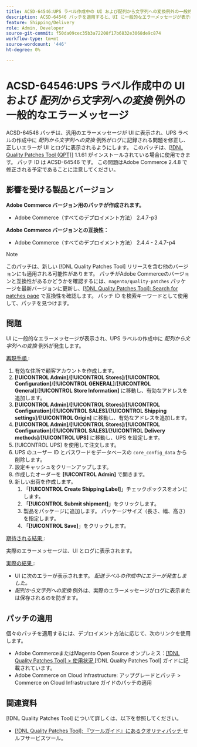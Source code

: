 ```yaml
---
title: ACSD-64546:UPS ラベル作成中の UI および配列から文字列への変換例外の一般的なエラーメッセージ
description: ACSD-64546 パッチを適用すると、UI に一般的なエラーメッセージが表示され、UPS ラベルの作成中に文字列変換例外の配列がログに記録されるAdobe Commerceの問題が修正されます。 パッチを適用すると、UI とログに正しいエラーが表示されるようになります。
feature: Shipping/Delivery
role: Admin, Developer
source-git-commit: f50da09cec35b3a72208f17b6832e3068de9c874
workflow-type: tm+mt
source-wordcount: '446'
ht-degree: 0%

---
```



# ACSD-64546:UPS ラベル作成中の UI および *配列から文字列への変換* 例外の一般的なエラーメッセージ

ACSD-64546 パッチは、汎用のエラーメッセージが UI に表示され、UPS ラベルの作成中に *配列から文字列への変換* 例外がログに記録される問題を修正し、正しいエラーが UI とログに表示されるようにします。 このパッチは、[[!DNL Quality Patches Tool (QPT)]](/help/tools/quality-patches-tool/quality-patches-tool-to-self-serve-quality-patches.md) 1.1.61 がインストールされている場合に使用できます。 パッチ ID は ACSD-64546 です。 この問題はAdobe Commerce 2.4.8 で修正される予定であることに注意してください。

## 影響を受ける製品とバージョン

**Adobe Commerce バージョン用のパッチが作成されます。**
* Adobe Commerce（すべてのデプロイメント方法） 2.4.7-p3

**Adobe Commerce バージョンとの互換性：**
* Adobe Commerce（すべてのデプロイメント方法） 2.4.4 - 2.4.7-p4

>[!NOTE]
>
>このパッチは、新しい [!DNL Quality Patches Tool] リリースを含む他のバージョンにも適用される可能性があります。 パッチがAdobe Commerceのバージョンと互換性があるかどうかを確認するには、`magento/quality-patches` パッケージを最新バージョンに更新し、[[!DNL Quality Patches Tool]: Search for patches page](https://experienceleague.adobe.com/tools/commerce-quality-patches/index.html) で互換性を確認します。 パッチ ID を検索キーワードとして使用して、パッチを見つけます。

## 問題

UI に一般的なエラーメッセージが表示され、UPS ラベルの作成中に *配列から文字列への変換* 例外が発生します。

<u> 再現手順 </u>:

1. 有効な住所で顧客アカウントを作成します。
1. **[!UICONTROL Admin]**/**[!UICONTROL Stores]**/**[!UICONTROL Configuration]**/**[!UICONTROL GENERAL]**/**[!UICONTROL General]**/**[!UICONTROL Store Information]** に移動し、有効なアドレスを追加します。
1. **[!UICONTROL Admin]**/**[!UICONTROL Stores]**/**[!UICONTROL Configuration]**/**[!UICONTROL SALES]**/**[!UICONTROL Shipping settings]**/**[!UICONTROL Origin]** に移動し、有効なアドレスを追加します。
1. **[!UICONTROL Admin]**/**[!UICONTROL Stores]**/**[!UICONTROL Configuration]**/**[!UICONTROL SALES]**/**[!UICONTROL Delivery methods]**/**[!UICONTROL UPS]** に移動し、UPS を設定します。
1. [!UICONTROL UPS] を使用して注文します。
1. UPS のユーザー ID とパスワードをデータベースの `core_config_data` から削除します。
1. 設定キャッシュをクリーンアップします。
1. 作成したオーダーを **[!UICONTROL Admin]** で開きます。
1. 新しい出荷を作成します。
   1. 「**[!UICONTROL Create Shipping Label]**」チェックボックスをオンにします。
   1. 「**[!UICONTROL Submit shipment]**」をクリックします。
   1. 製品をパッケージに追加します。 パッケージサイズ（長さ、幅、高さ）を指定します。
   1. 「**[!UICONTROL Save]**」をクリックします。

<u> 期待される結果 </u>:

実際のエラーメッセージは、UI とログに表示されます。

<u> 実際の結果 </u>:

* UI に次のエラーが表示されます。
  *配送ラベルの作成中にエラーが発生しました。*
* *配列から文字列への変換* 例外は、実際のエラーメッセージがログに表示または保存されるのを防ぎます。

## パッチの適用

個々のパッチを適用するには、デプロイメント方法に応じて、次のリンクを使用します。
* Adobe CommerceまたはMagento Open Source オンプレミス：[[!DNL Quality Patches Tool] > 使用状況 ](/help/tools/quality-patches-tool/usage.md) [!DNL Quality Patches Tool] ガイドに記載されています。
* Adobe Commerce on Cloud Infrastructure: アップグレードとパッチ > Commerce on Cloud Infrastructure ガイドのパッチの適用

## 関連資料

[!DNL Quality Patches Tool] について詳しくは、以下を参照してください。
* [[!DNL Quality Patches Tool]: 『ツールガイド』にあるクオリティパッチ ](/help/tools/quality-patches-tool/quality-patches-tool-to-self-serve-quality-patches.md) セルフサービスツール。
